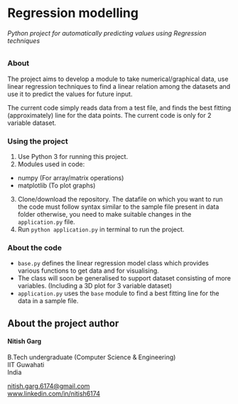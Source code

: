 # Regression modelling
###### Python project for automatically predicting values using Regression techniques

### About
The project aims to develop a module to take numerical/graphical data,
use linear regression techniques to find a linear relation among the datasets and use it to predict the values for future input.  

The current code simply reads data from a test file, and finds the best fitting (approximately) line for the data points.
The current code is only for 2 variable dataset.

### Using the project

1. Use Python 3 for running this project.
2. Modules used in code:
  * numpy (For array/matrix operations)
  * matplotlib (To plot graphs)
3. Clone/download the repository.
The datafile on which you want to run the code must follow syntax similar to the sample file present in data folder otherwise,
you need to make suitable changes in the ```application.py``` file.
4. Run ```python application.py``` in terminal to run the project.
  
### About the code
* ```base.py``` defines the linear regression model class which provides various functions to get data and for visualising.
* The class will soon be generalised to support dataset consisting of more variables. (Including a 3D plot for 3 variable dataset)
* ```application.py``` uses the ```base``` module to find a best fitting line for the data in a sample file.

## About the project author
#### Nitish Garg
B.Tech undergraduate (Computer Science & Engineering)  
IIT Guwahati  
India  

nitish.garg.6174@gmail.com  
www.linkedin.com/in/nitish6174
